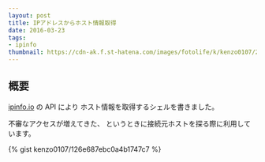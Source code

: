 ```yaml
---
layout: post
title: IPアドレスからホスト情報取得
date: 2016-03-23
tags:
- ipinfo
thumbnail: https://cdn-ak.f.st-hatena.com/images/fotolife/k/kenzo0107/20160408/20160408142036.png
---
```


## 概要

[ipinfo.io](http://ipinfo.io/) の API により
ホスト情報を取得するシェルを書きました。

不審なアクセスが増えてきた、
というときに接続元ホストを探る際に利用しています。

{% gist kenzo0107/126e687ebc0a4b1747c7 %}
